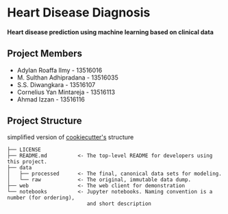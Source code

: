 # Heart Disease Diagnosis

#### Heart disease prediction using machine learning based on clinical data

Project Members
------------------
- Adylan Roaffa Ilmy - 13516016
- M. Sulthan Adhipradana - 13516035
- S.S. Diwangkara - 13516107
- Cornelius Yan Mintareja - 13516113
- Ahmad Izzan - 13516116

Project Structure
------------
simplified version of [cookiecutter's](https://drivendata.github.io/cookiecutter-data-science/) structure


    ├── LICENSE
    ├── README.md          <- The top-level README for developers using this project.
    ├── data
    │   ├── processed      <- The final, canonical data sets for modeling.
    │   └── raw            <- The original, immutable data dump.
   	├── web                <- The web client for demonstration
    └── notebooks          <- Jupyter notebooks. Naming convention is a number (for ordering),
     						  and short description
